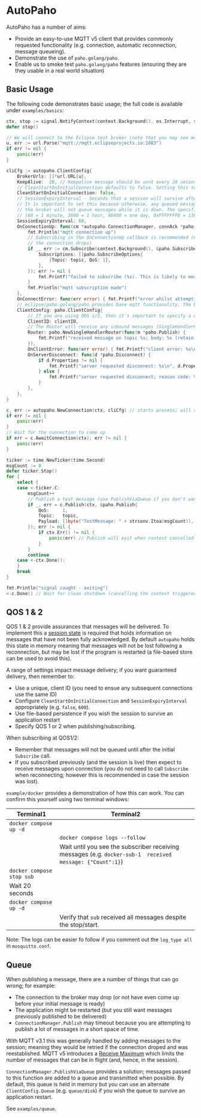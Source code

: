 AutoPaho
========

AutoPaho has a number of aims:

* Provide an easy-to-use MQTT v5 client that provides commonly requested functionality (e.g. connection, automatic reconnection, message queueing).
* Demonstrate the use of `paho.golang/paho`.
* Enable us to smoke test `paho.golang/paho` features (ensuring they are they usable in a real world situation)

## Basic Usage

The following code demonstrates basic usage; the full code is available under `examples/basics`:

```go
ctx, stop := signal.NotifyContext(context.Background(), os.Interrupt, syscall.SIGTERM)
defer stop()

// We will connect to the Eclipse test broker (note that you may see messages that other users publish)
u, err := url.Parse("mqtt://mqtt.eclipseprojects.io:1883")
if err != nil {
	panic(err)
}

cliCfg := autopaho.ClientConfig{
	BrokerUrls: []*url.URL{u},
	KeepAlive:  20, // Keepalive message should be sent every 20 seconds
	// CleanStartOnInitialConnection defaults to false. Setting this to true will clear the session on the first connection.
	CleanStartOnInitialConnection: false,
	// SessionExpiryInterval - Seconds that a session will survive after disconnection.
	// It is important to set this because otherwise, any queued messages will be lost if the connection drops and
	// the broker will not queue messages while it is down. The specific setting will depend upon your needs
	// (60 = 1 minute, 3600 = 1 hour, 86400 = one day, 0xFFFFFFFE = 136 years, 0xFFFFFFFF = don't expire)
	SessionExpiryInterval: 60,
	OnConnectionUp: func(cm *autopaho.ConnectionManager, connAck *paho.Connack) {
		fmt.Println("mqtt connection up")
		// Subscribing in the OnConnectionUp callback is recommended (ensures the subscription is reestablished if
		// the connection drops)
		if _, err := cm.Subscribe(context.Background(), &paho.Subscribe{
			Subscriptions: []paho.SubscribeOptions{
				{Topic: topic, QoS: 1},
			},
		}); err != nil {
			fmt.Printf("failed to subscribe (%s). This is likely to mean no messages will be received.", err)
		}
		fmt.Println("mqtt subscription made")
	},
	OnConnectError: func(err error) { fmt.Printf("error whilst attempting connection: %s\n", err) },
	// eclipse/paho.golang/paho provides base mqtt functionality, the below config will be passed in for each connection
	ClientConfig: paho.ClientConfig{
		// If you are using QOS 1/2, then it's important to specify a client id (which must be unique)
		ClientID: clientID,
		// The Router will receive any inbound messages (SingleHandlerRouter ignores the topic and always calls the function)
		Router: paho.NewSingleHandlerRouter(func(m *paho.Publish) {
			fmt.Printf("received message on topic %s; body: %s (retain: %t)\n", m.Topic, m.Payload, m.Retain)
		}),
		OnClientError: func(err error) { fmt.Printf("client error: %s\n", err) },
		OnServerDisconnect: func(d *paho.Disconnect) {
			if d.Properties != nil {
				fmt.Printf("server requested disconnect: %s\n", d.Properties.ReasonString)
			} else {
				fmt.Printf("server requested disconnect; reason code: %d\n", d.ReasonCode)
			}
		},
	},
}

c, err := autopaho.NewConnection(ctx, cliCfg) // starts process; will reconnect until context cancelled
if err != nil {
	panic(err)
}
// Wait for the connection to come up
if err = c.AwaitConnection(ctx); err != nil {
	panic(err)
}

ticker := time.NewTicker(time.Second)
msgCount := 0
defer ticker.Stop()
for {
	select {
	case <-ticker.C:
		msgCount++
		// Publish a test message (use PublishViaQueue if you don't want to wait for a response)
		if _, err = c.Publish(ctx, &paho.Publish{
			QoS:     1,
			Topic:   topic,
			Payload: []byte("TestMessage: " + strconv.Itoa(msgCount)),
		}); err != nil {
			if ctx.Err() != nil {
				panic(err) // Publish will exit when context cancelled or if something went wrong
			}
		}
		continue
	case <-ctx.Done():
	}
	break
}

fmt.Println("signal caught - exiting")
<-c.Done() // Wait for clean shutdown (cancelling the context triggered the shutdown)
```

## QOS 1 & 2

QOS 1 & 2 provide assurances that messages will be delivered. To implement this a [session state](https://docs.oasis-open.org/mqtt/mqtt/v5.0/os/mqtt-v5.0-os.html#_Toc3901230)
is required that holds information on messages that have not been fully acknowledged. By default `autopaho` holds this 
state in memory meaning that messages will not be lost following a reconnection, but may be lost if the program is 
restarted (a file-based store can be used to avoid this).   

A range of settings impact message delivery; if you want guaranteed delivery, then remember to:

* Use a unique, client ID (you need to ensue any subsequent connections use the same ID)
* Configure `CleanStartOnInitialConnection` and `SessionExpiryInterval` appropriately (e.g. `false`, `600`).
* Use file-based persistence if you wish the session to survive an application restart
* Specify QOS 1 or 2 when publishing/subscribing.

When subscribing at QOS1/2:
* Remember that messages will not be queued until after the initial `Subscribe` call.
* If you subscribed previously (and the session is live) then expect to receive messages upon connection (you do not need
to call `Subscribe` when reconnecting; however this is recommended in case the session was lost).

`example/docker` provides a demonstration of how this can work. You can confirm this yourself using two terminal windows:

| Terminal1                 | Terminal2                                                                                                 |
|---------------------------|-----------------------------------------------------------------------------------------------------------|
| `docker compose up -d`    |                                                                                                           |
|                           | `docker compose logs --follow`                                                                            |
|                           | Wait until you see the subscriber receiving messages (e.g. `docker-sub-1  received message: {"Count":1}`) |
| `docker compose stop sub` |                                                                                                           |
| Wait 20 seconds           |                                                                                                           |
| `docker compose up -d`    |                                                                                                           |
|                           | Verify that `sub` received all messages despite the stop/start.                                           |

Note: The logs can be easier fo follow if you comment out the `log_type all` in `mosquitto.conf`.

## Queue

When publishing a message, there are a number of things that can go wrong; for example:
* The connection to the broker may drop (or not have even come up before your initial message is ready)
* The application might be restarted (but you still want messages previously published to be delivered)
* `ConnectionManager.Publish` may timeout because you are attempting to publish a lot of messages in a short space of time.

With MQTT v3.1 this was generally handled by adding messages to the session; meaning they would be retried if the 
connection droped and was reestablished. MQTT v5 introduces a [Receive Maximum](https://docs.oasis-open.org/mqtt/mqtt/v5.0/os/mqtt-v5.0-os.html#_Toc3901083)
which limits the number of messages that can be in flight (and, hence, in the session).

`ConnectionManager.PublishViaQueue` provides a solution; messages passed to this function are added to a queue and 
transmitted when possible. By default, this queue is held in memory but you can use an alternate `ClientConfig.Queue`
(e.g. `queue/disk`) if you wish the queue to survive an application restart.

See `examples/queue`.

